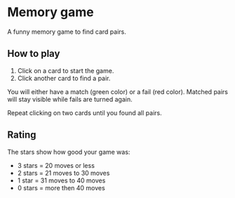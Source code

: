 # Memory game

A funny memory game to find card pairs.

## How to play

1. Click on a card to start the game.
1. Click another card to find a pair.

You will either have a match (green color) or a fail (red color). Matched pairs will stay visible while fails are turned again.

Repeat clicking on two cards until you found all pairs.

## Rating

The stars show how good your game was:

* 3 stars = 20 moves or less
* 2 stars = 21 moves to 30 moves
* 1 star = 31 moves to 40 moves
* 0 stars = more then 40 moves

